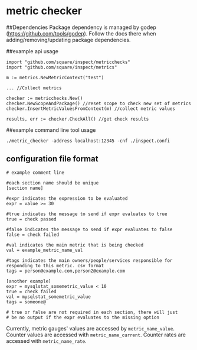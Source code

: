 # metric checker

##Dependencies
Package dependency is managed by godep (https://github.com/tools/godep). Follow the docs there when adding/removing/updating
package dependencies.

##example api usage

```
import "github.com/square/inspect/metricchecks"
import "github.com/square/inspect/metrics"

m := metrics.NewMetricContext("test")

... //Collect metrics

checker := metricchecks.New()
checker.NewScopeAndPackage() //reset scope to check new set of metrics
checker.InsertMetricValuesFromContext(m) //collect metric values

results, err := checker.CheckAll() //get check results
```


##example command line tool usage

`./metric_checker -address localhost:12345 -cnf ./inspect.confi`

## configuration file format
```
# example comment line

#each section name should be unique
[section name]

#expr indicates the expression to be evaluated
expr = value >= 30

#true indicates the message to send if expr evaluates to true
true = check passed

#false indicates the message to send if expr evaluates to false
false = check failed

#val indicates the main metric that is being checked
val = example_metric_name_val

#tags indicates the main owners/people/services responsible for responding to this metric. csv format
tags = person@example.com,person2@example.com

[another example]
expr = mysqlstat_somemetric_value < 10
true = check failed
val = mysqlstat_somemetric_value
tags = someone@

# true or false are not required in each section, there will just
# be no output if the expr evaluates to the missing option
```
Currently, metric gauges' values are accessed by `metric_name_value`. 
Counter values are accessed with `metric_name_current`.
Counter rates are accessed with `metric_name_rate`.

